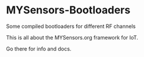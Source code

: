 # MYSensors-Bootloaders
Some compiled bootloaders for different RF channels

This is all about the MYSensors.org framework for IoT.

Go there for info and docs.
